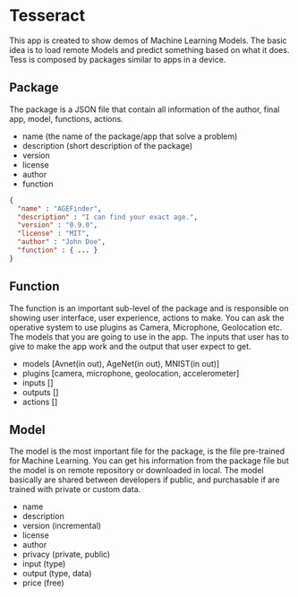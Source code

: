# Tesseract

This app is created to show demos of Machine Learning Models. The basic idea is to load remote Models and predict something based on what it does. Tess is composed by packages similar to apps in a device.

## Package
The package is a JSON file that contain all information of the author, final app, model, functions, actions.

- name (the name of the package/app that solve a problem)
- description (short description of the package)
- version
- license
- author
- function

```JSON
{
  "name" : "AGEFinder",
  "description" : "I can find your exact age.",
  "version" : "0.9.0",
  "license" : "MIT",
  "author" : "John Doe",
  "function" : { ... }
}
```


## Function
The function is an important sub-level of the package and is responsible on showing user interface, user experience, actions to make.
You can ask the operative system to use plugins as Camera, Microphone, Geolocation etc. The models that you are going to use in the app. The inputs that user has to give to make the app work and the output that user expect to get.

- models [Avnet(in out), AgeNet(in out), MNIST(in out)]
- plugins [camera, microphone, geolocation, accelerometer]
- inputs []
- outputs []
- actions []

## Model
The model is the most important file for the package, is the file pre-trained for Machine Learning. You can get his information from the package file but the model is on remote repository or downloaded in local. The model basically are shared between developers if public, and purchasable if are trained with private or custom data.

- name
- description
- version (incremental)
- license
- author
- privacy (private, public)
- input (type)
- output (type, data)
- price (free)
